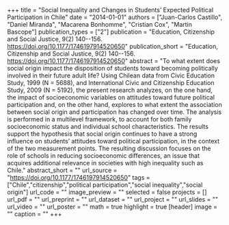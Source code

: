 +++
title = "Social Inequality and Changes in Students’ Expected Political Participation in Chile"
date = "2014-01-01"
authors = ["Juan-Carlos Castillo", "Daniel Miranda", "Macarena Bonhomme", "Cristian Cox", "Martin Bascope"]
publication_types = ["2"]
publication = "Education, Citizenship and Social Justice, 9(2) 140--156. https://doi.org/10.1177/1746197914520650"
publication_short = "Education, Citizenship and Social Justice, 9(2) 140--156. https://doi.org/10.1177/1746197914520650"
abstract = "To what extent does social origin impact the disposition of students toward becoming politically involved in their future adult life? Using Chilean data from Civic Education Study, 1999 (N = 5688), and International Civic and Citizenship Education Study, 2009 (N = 5192), the present research analyzes, on the one hand, the impact of socioeconomic variables on attitudes toward future political participation and, on the other hand, explores to what extent the association between social origin and participation has changed over time. The analysis is performed in a multilevel framework, to account for both family socioeconomic status and individual school characteristics. The results support the hypothesis that social origin continues to have a strong influence on students’ attitudes toward political participation, in the context of the two measurement points. The resulting discussion focuses on the role of schools in reducing socioeconomic differences, an issue that acquires additional relevance in societies with high inequality such as Chile."
abstract_short = ""
url_source = "https://doi.org/10.1177/1746197914520650"
tags = ["Chile","citizenship","political participation","social inequality","social origin"]
url_code = ""
image_preview = ""
selected = false
projects = []
url_pdf = ""
url_preprint = ""
url_dataset = ""
url_project = ""
url_slides = ""
url_video = ""
url_poster = ""
math = true
highlight = true
[header]
image = ""
caption = ""
+++
